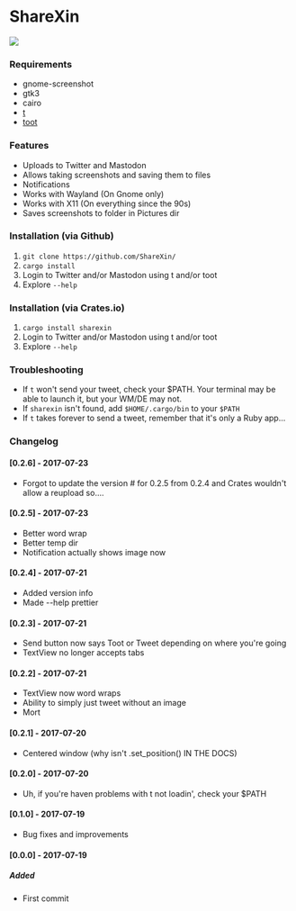 # ShareXin  

![](https://raw.githubusercontent.com/thebitstick/ShareXin/master/ui.png)

### Requirements
* gnome-screenshot  
* gtk3  
* cairo  
* [t](https://github.com/sferik/t)  
* [toot](https://github.com/ihabunek/toot)  

### Features
* Uploads to Twitter and Mastodon  
* Allows taking screenshots and saving them to files  
* Notifications  
* Works with Wayland (On Gnome only)  
* Works with X11 (On everything since the 90s)  
* Saves screenshots to folder in Pictures dir

### Installation (via Github)
1. `git clone https://github.com/ShareXin/`
2. `cargo install`
3. Login to Twitter and/or Mastodon using t and/or toot
4. Explore `--help`

### Installation (via Crates.io)
1. `cargo install sharexin`
2. Login to Twitter and/or Mastodon using t and/or toot
3. Explore `--help`

### Troubleshooting
- If `t` won't send your tweet, check your $PATH. Your terminal may be able to launch it, but your WM/DE may not.
- If `sharexin` isn't found, add `$HOME/.cargo/bin` to your `$PATH`
- If `t` takes forever to send a tweet, remember that it's only a Ruby app...

### Changelog
#### [0.2.6] - 2017-07-23
- Forgot to update the version # for 0.2.5 from 0.2.4 and Crates wouldn't allow a reupload so....

#### [0.2.5] - 2017-07-23
- Better word wrap
- Better temp dir
- Notification actually shows image now

#### [0.2.4] - 2017-07-21
- Added version info
- Made --help prettier

#### [0.2.3] - 2017-07-21
- Send button now says Toot or Tweet depending on where you're going
- TextView no longer accepts tabs

#### [0.2.2] - 2017-07-21
- TextView now word wraps
- Ability to simply just tweet without an image
- Mort

#### [0.2.1] - 2017-07-20
- Centered window (why isn't .set_position() IN THE DOCS)

#### [0.2.0] - 2017-07-20
- Uh, if you're haven problems with t not loadin', check your $PATH

#### [0.1.0] - 2017-07-19
- Bug fixes and improvements

#### [0.0.0] - 2017-07-19
##### Added
- First commit

